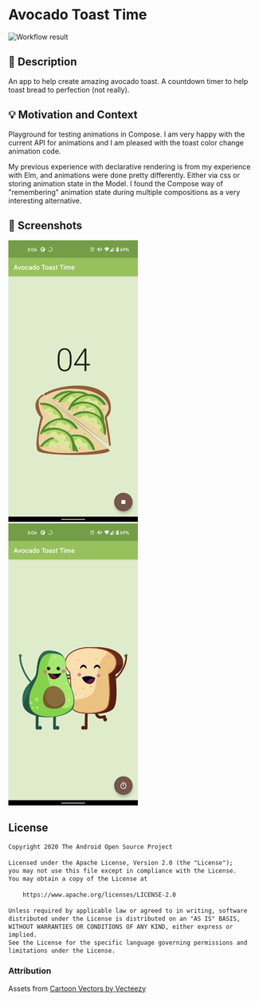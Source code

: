 # Avocado Toast Time

<!--- Replace <OWNER> with your Github Username and <REPOSITORY> with the name of your repository. -->
<!--- You can find both of these in the url bar when you open your repository in github. -->
![Workflow result](https://github.com/torresmi/compose-countdown-timer/workflows/Check/badge.svg)


## :scroll: Description
<!--- Describe your app in one or two sentences -->
An app to help create amazing avocado toast. A countdown timer to help toast bread to perfection (not really).

## :bulb: Motivation and Context
<!--- Optionally point readers to interesting parts of your submission. -->
<!--- What are you especially proud of? -->
Playground for testing animations in Compose. I am very happy with the current API for animations
and I am pleased with the toast color change animation code.

My previous experience with declarative rendering is from my experience with Elm, and animations
were done pretty differently. Either via css or storing animation state in the Model. I found the Compose
way of "remembering" animation state during multiple compositions as a very interesting alternative.

## :camera_flash: Screenshots
<!-- You can add more screenshots here if you like -->
<img src="/results/screenshot_1.png" width="260">&emsp;<img src="/results/screenshot_2.png" width="260">

## License
```
Copyright 2020 The Android Open Source Project

Licensed under the Apache License, Version 2.0 (the "License");
you may not use this file except in compliance with the License.
You may obtain a copy of the License at

    https://www.apache.org/licenses/LICENSE-2.0

Unless required by applicable law or agreed to in writing, software
distributed under the License is distributed on an "AS IS" BASIS,
WITHOUT WARRANTIES OR CONDITIONS OF ANY KIND, either express or implied.
See the License for the specific language governing permissions and
limitations under the License.
```


### Attribution
Assets from [Cartoon Vectors by Vecteezy](https://www.vecteezy.com/free-vector/cartoon)
